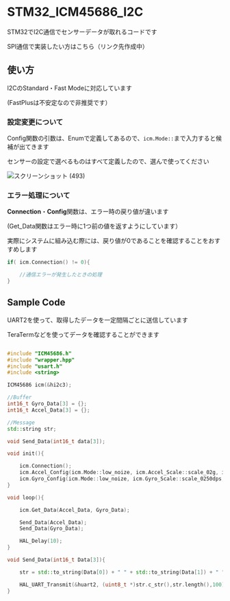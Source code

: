 # STM32_ICM45686_I2C

STM32でI2C通信でセンサーデータが取れるコードです

SPI通信で実装したい方はこちら（リンク先作成中）

## 使い方

I2CのStandard・Fast Modeに対応しています

(FastPlusは不安定なので非推奨です）

### 設定変更について

Config関数の引数は、Enumで定義してあるので、```icm.Mode::```まで入力すると候補が出てきます

センサーの設定で選べるものはすべて定義したので、選んで使ってください

![スクリーンショット (493)](https://github.com/user-attachments/assets/1dff5040-14f2-4d4b-9303-17537af35aec)


### エラー処理について

**Connection**・**Config**関数は、エラー時の戻り値が違います

(Get_Data関数はエラー時に1つ前の値を返すようにしています）

実際にシステムに組み込む際には、戻り値が0であることを確認することをおすすめします

```cpp
if( icm.Connection() != 0){

	//通信エラーが発生したときの処理
}
```

## Sample Code

UART2を使って、取得したデータを一定間隔ごとに送信しています

TeraTermなどを使ってデータを確認することができます

```cpp

#include "ICM45686.h"
#include "wrapper.hpp"
#include "usart.h"
#include <string>

ICM45686 icm(&hi2c3);

//Buffer
int16_t Gyro_Data[3] = {};
int16_t Accel_Data[3] = {};

//Message
std::string str;

void Send_Data(int16_t data[3]);

void init(){

	icm.Connection();
	icm.Accel_Config(icm.Mode::low_noize, icm.Accel_Scale::scale_02g, icm.ODR::rate_6400hz);
	icm.Gyro_Config(icm.Mode::low_noize, icm.Gyro_Scale::scale_0250dps, icm.ODR::rate_6400hz);
}

void loop(){

	icm.Get_Data(Accel_Data, Gyro_Data);

	Send_Data(Accel_Data);
	Send_Data(Gyro_Data);

	HAL_Delay(10);
}

void Send_Data(int16_t Data[3]){

	str = std::to_string(Data[0]) + " " + std::to_string(Data[1]) + " " + std::to_string(Data[2]) + "\n";

	HAL_UART_Transmit(&huart2, (uint8_t *)str.c_str(),str.length(),100);
}
```
